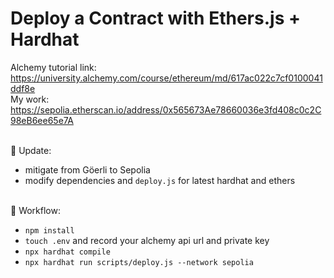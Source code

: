# Deploy a Contract with Ethers.js + Hardhat
Alchemy tutorial link: https://university.alchemy.com/course/ethereum/md/617ac022c7cf0100041ddf8e
</br> My work: https://sepolia.etherscan.io/address/0x565673Ae78660036e3fd408c0c2C98eB6ee65e7A

</br> 🚀 Update:
- mitigate from Göerli to Sepolia
- modify dependencies and `deploy.js` for latest hardhat and ethers

</br> 🔄 Workflow:
- `npm install`
- `touch .env` and record your alchemy api url and private key
- `npx hardhat compile`
- `npx hardhat run scripts/deploy.js --network sepolia`
